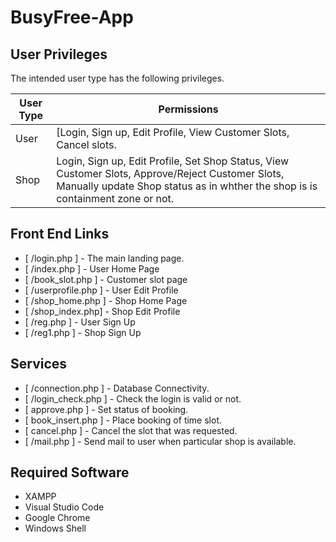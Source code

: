 # BusyFree-App

## User Privileges

The intended user type has the following privileges.

| User Type | Permissions |
| ------ | ------ |
| User | [Login, Sign up, Edit Profile, View Customer Slots, Cancel slots. |
| Shop | Login, Sign up, Edit Profile, Set Shop Status, View Customer Slots, Approve/Reject Customer Slots, Manually update Shop status as in whther the shop is is containment zone or not. |

## Front End Links
- [ /login.php ] - The main landing page.
- [ /index.php ] - User Home Page
- [ /book_slot.php ] - Customer slot page
- [ /userprofile.php ] - User Edit Profile
- [ /shop_home.php ] - Shop Home Page
- [ /shop_index.php] - Shop Edit Profile
- [ /reg.php ] - User Sign Up
- [ /reg1.php ] - Shop Sign Up

## Services
- [ /connection.php ] - Database Connectivity.
- [ /login_check.php ] - Check the login is valid or not.
- [ approve.php ] - Set status of booking.
- [ book_insert.php ] - Place booking of time slot.
- [ cancel.php ] - Cancel the slot that was requested.
- [ /mail.php ] - Send mail to user when particular shop is available.

## Required Software
- XAMPP
- Visual Studio Code
- Google Chrome
- Windows Shell
